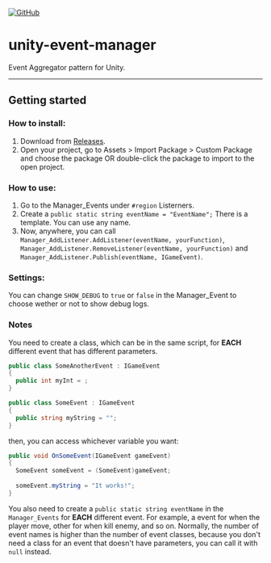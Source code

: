 [![GitHub](https://img.shields.io/github/license/devrafael-source/unity-event-manager)](https://github.com/devrafael-source/unity-event-manager/blob/master/LICENSE)
# unity-event-manager
Event Aggregator pattern for Unity.
___
## Getting started
### How to install:
1. Download from [Releases](https://github.com/devrafaeltr/unity-event-manager/releases/tag/v2).
2. Open your project, go to Assets > Import Package > Custom Package and choose the package OR double-click the package to import to the open project.

### How to use:
1. Go to the Manager_Events under `#region` Listerners.
2. Create a `public static string eventName = "EventName";` 
There is a template. You can use any name.
3. Now, anywhere, you can call ```Manager_AddListener.AddListener(eventName, yourFunction)```, ```Manager_AddListener.RemoveListener(eventName, yourFunction)``` and ```Manager_AddListener.Publish(eventName, IGameEvent)```.

### Settings:
You can change `SHOW_DEBUG` to `true` or `false` in the Manager_Event to choose wether or not to show debug logs.

### Notes  
You need to create a class, which can be in the same script, for **EACH** different event that has different parameters.
```C#
public class SomeAnotherEvent : IGameEvent
{
  public int myInt = ;
}

public class SomeEvent : IGameEvent
{
  public string myString = "";
}
```
then, you can access whichever variable you want:
```C#
public void OnSomeEvent(IGameEvent gameEvent)
{
  SomeEvent someEvent = (SomeEvent)gameEvent;
  
  someEvent.myString = "It works!";
}
```

You also need to create a `public static string eventName` in the `Manager_Events` for **EACH** different event. For example, a event for when the player move, other for when kill enemy, and so on. Normally, the number of event names is higher than the number of event classes, because you don't need a class for an event that doesn't have parameters, you can call it with `null` instead.

